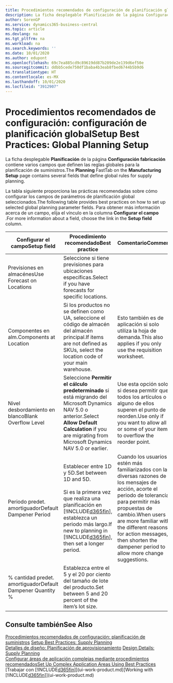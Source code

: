 ```yaml
---
title: Procedimientos recomendados de configuración de planificación global | Documentos de Microsoft
description: La ficha desplegable Planificación de la página Configuración fabricación contiene varios campos que definen las reglas globales para la planificación de suministros.
author: SorenGP
ms.service: dynamics365-business-central
ms.topic: article
ms.devlang: na
ms.tgt_pltfrm: na
ms.workload: na
ms.search.keywords: ''
ms.date: 10/01/2020
ms.author: edupont
ms.openlocfilehash: 69c7ea885cd9c89619dd87b209de2e139d6ef50e
ms.sourcegitcommit: ddbb5cede750df1baba4b3eab8fbed6744b5b9d6
ms.translationtype: HT
ms.contentlocale: es-MX
ms.lasthandoff: 10/01/2020
ms.locfileid: "3912907"
---
```

# <a name="setup-best-practices-global-planning-setup"></a><span data-ttu-id="39af9-103">Procedimientos recomendados de configuración: configuración de planificación global</span><span class="sxs-lookup"><span data-stu-id="39af9-103">Setup Best Practices: Global Planning Setup</span></span>
<span data-ttu-id="39af9-104">La ficha desplegable **Planificación** de la página **Configuración fabricación** contiene varios campos que definen las reglas globales para la planificación de suministros.</span><span class="sxs-lookup"><span data-stu-id="39af9-104">The **Planning** FastTab on the **Manufacturing Setup** page contains several fields that define global rules for supply planning.</span></span>  

 <span data-ttu-id="39af9-105">La tabla siguiente proporciona las prácticas recomendadas sobre cómo configurar los campos de parámetros de planificación global seleccionados.</span><span class="sxs-lookup"><span data-stu-id="39af9-105">The following table provides best practices on how to set up selected global planning parameter fields.</span></span> <span data-ttu-id="39af9-106">Para obtener más información acerca de un campo, elija el vínculo en la columna **Configurar el campo** .</span><span class="sxs-lookup"><span data-stu-id="39af9-106">For more information about a field, choose the link in the **Setup field** column.</span></span>  

|<span data-ttu-id="39af9-107">Configurar el campo</span><span class="sxs-lookup"><span data-stu-id="39af9-107">Setup field</span></span>|<span data-ttu-id="39af9-108">Procedimiento recomendado</span><span class="sxs-lookup"><span data-stu-id="39af9-108">Best practice</span></span>|<span data-ttu-id="39af9-109">Comentario</span><span class="sxs-lookup"><span data-stu-id="39af9-109">Comment</span></span>|  
|-----------------|-------------------|-------------|  
|<span data-ttu-id="39af9-110">Previsiones en almacénes</span><span class="sxs-lookup"><span data-stu-id="39af9-110">Use Forecast on Locations</span></span>|<span data-ttu-id="39af9-111">Seleccione si tiene previsiones para ubicaciones específicas.</span><span class="sxs-lookup"><span data-stu-id="39af9-111">Select if you have forecasts for specific locations.</span></span>||  
|<span data-ttu-id="39af9-112">Componentes en alm.</span><span class="sxs-lookup"><span data-stu-id="39af9-112">Components at Location</span></span>|<span data-ttu-id="39af9-113">Si los productos no se definen como UA, seleccione el código de almacén del almacén principal.</span><span class="sxs-lookup"><span data-stu-id="39af9-113">If items are not defined as SKUs, select the location code of your main warehouse.</span></span>|<span data-ttu-id="39af9-114">Esto también es de aplicación si solo utiliza la hoja de demanda.</span><span class="sxs-lookup"><span data-stu-id="39af9-114">This also applies if you only use the requisition worksheet.</span></span>|  
|<span data-ttu-id="39af9-115">Nivel desbordamiento en blanco</span><span class="sxs-lookup"><span data-stu-id="39af9-115">Blank Overflow Level</span></span>|<span data-ttu-id="39af9-116">Seleccione **Permitir el cálculo predeterminado** si está migrando del Microsoft Dynamics NAV 5.0 o anterior.</span><span class="sxs-lookup"><span data-stu-id="39af9-116">Select **Allow Default Calculation** if you are migrating from Microsoft Dynamics NAV 5.0 or earlier.</span></span>|<span data-ttu-id="39af9-117">Use esta opción solo si desea permitir que todos los artículos o alguno de ellos superen el punto de reorden.</span><span class="sxs-lookup"><span data-stu-id="39af9-117">Use only if you want to allow all or some of your items to overflow the reorder point.</span></span>|  
|<span data-ttu-id="39af9-118">Periodo predet. amortiguador</span><span class="sxs-lookup"><span data-stu-id="39af9-118">Default Dampener Period</span></span>|<span data-ttu-id="39af9-119">Establecer entre 1D y 5D.</span><span class="sxs-lookup"><span data-stu-id="39af9-119">Set between 1D and 5D.</span></span><br /><br /> <span data-ttu-id="39af9-120">Si es la primera vez que realiza una planificación en [!INCLUDE[d365fin](includes/d365fin_md.md)], establezca un periodo más largo.</span><span class="sxs-lookup"><span data-stu-id="39af9-120">If new to planning in [!INCLUDE[d365fin](includes/d365fin_md.md)], then set a longer period.</span></span>|<span data-ttu-id="39af9-121">Cuando los usuarios estén más familiarizados con las diversas razones de los mensajes de acción, acorte el periodo de tolerancia para permitir más propuestas de cambio.</span><span class="sxs-lookup"><span data-stu-id="39af9-121">When users are more familiar with the different reasons for action messages, then shorten the dampener period to allow more change suggestions.</span></span>|  
|<span data-ttu-id="39af9-122">% cantidad predet. amortiguador</span><span class="sxs-lookup"><span data-stu-id="39af9-122">Default Dampener Quantity %</span></span>|<span data-ttu-id="39af9-123">Establezca entre el 5 y el 20 por ciento del tamaño de lote del producto.</span><span class="sxs-lookup"><span data-stu-id="39af9-123">Set between 5 and 20 percent of the item’s lot size.</span></span>||  

## <a name="see-also"></a><span data-ttu-id="39af9-124">Consulte también</span><span class="sxs-lookup"><span data-stu-id="39af9-124">See Also</span></span>  
 <span data-ttu-id="39af9-125">[Procedimientos recomendados de configuración: planificación de suministros](setup-best-practices-supply-planning.md) </span><span class="sxs-lookup"><span data-stu-id="39af9-125">[Setup Best Practices: Supply Planning](setup-best-practices-supply-planning.md) </span></span>  
 <span data-ttu-id="39af9-126">[Detalles de diseño: Planificación de aprovisionamiento](design-details-supply-planning.md) </span><span class="sxs-lookup"><span data-stu-id="39af9-126">[Design Details: Supply Planning](design-details-supply-planning.md) </span></span>  
 [<span data-ttu-id="39af9-127">Configurar áreas de aplicación complejas mediante procedimientos recomendados</span><span class="sxs-lookup"><span data-stu-id="39af9-127">Set Up Complex Application Areas Using Best Practices</span></span>](set-up-complex-application-areas-using-best-practices.md)  
 <span data-ttu-id="39af9-128">[Trabajar con [!INCLUDE[d365fin](includes/d365fin_md.md)]](ui-work-product.md)</span><span class="sxs-lookup"><span data-stu-id="39af9-128">[Working with [!INCLUDE[d365fin](includes/d365fin_md.md)]](ui-work-product.md)</span></span>
